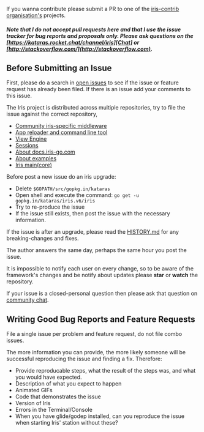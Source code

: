 If you wanna contribute please submit a PR to one of the [iris-contrib organisation's](https://github.com/iris-contrib) projects.

##### Note that I do not accept pull requests here and that I use the issue tracker for bug reports and proposals only. Please ask questions on the [https://kataras.rocket.chat/channel/iris][Chat] or [http://stackoverflow.com/](http://stackoverflow.com).

## Before Submitting an Issue

First, please do a search in [open issues](http://support.iris-go.com) to see if the issue or feature request has already been filed. If there is an issue add your comments to this issue.

The Iris project is distributed across multiple repositories, try to file the issue against the correct repository,

- [Community iris-specific middleware](https://github.com/iris-contrib/middleware/issues?utf8=%E2%9C%93&q=is%3Aopen+is%3Aissue)
- [App reloader and command line tool](https://github.com/kataras/rizla/issues?utf8=%E2%9C%93&q=is%3Aopen+is%3Aissue)
- [View Engine](https://github.com/kataras/go-template/issues?utf8=%E2%9C%93&q=is%3Aopen+is%3Aissue)
- [Sessions](https://github.com/kataras/go-sessions/issues?utf8=%E2%9C%93&q=is%3Aopen+is%3Aissue)
- [About docs.iris-go.com](https://github.com/iris-contrib/gitbook/issues?utf8=%E2%9C%93&q=is%3Aopen+is%3Aissue)
- [About examples](https://github.com/iris-contrib/examples/issues?utf8=%E2%9C%93&q=is%3Aopen+is%3Aissue)
- [Iris main(core)](http://support.iris-go.com)

Before post a new issue do an iris upgrade:

- Delete `$GOPATH/src/gopkg.in/kataras`
- Open shell and execute the command: `go get -u gopkg.in/kataras/iris.v6/iris`
- Try to re-produce the issue
- If the issue still exists, then post the issue with the necessary information.


If the issue is after an upgrade, please read the [HISTORY.md](https://github.com/kataras/iris/blob/v6/HISTORY.md) for any breaking-changes and fixes.

The author answers the same day, perhaps the same hour you post the issue.

It is impossible to notify each user on every change, so to be aware of the framework's changes and be notify about updates
please **star** or **watch** the repository.

If your issue is a closed-personal question then please ask that question on [community chat][Chat].


## Writing Good Bug Reports and Feature Requests

File a single issue per problem and feature request, do not file combo issues.

The more information you can provide, the more likely someone will be successful reproducing the issue and finding a fix. Therefore:

* Provide reproducable steps, what the result of the steps was, and what you would have expected.
* Description of what you expect to happen
* Animated GIFs
* Code that demonstrates the issue
* Version of Iris
* Errors in the Terminal/Console
* When you have glide/godep installed, can you reproduce the issue when starting Iris' station without these?

[Chat]: https://kataras.rocket.chat/channel/iris
